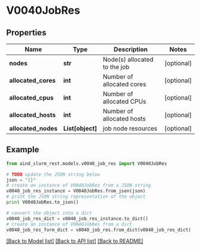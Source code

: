 # V0040JobRes


## Properties

Name | Type | Description | Notes
------------ | ------------- | ------------- | -------------
**nodes** | **str** | Node(s) allocated to the job | [optional] 
**allocated_cores** | **int** | Number of allocated cores | [optional] 
**allocated_cpus** | **int** | Number of allocated CPUs | [optional] 
**allocated_hosts** | **int** | Number of allocated hosts | [optional] 
**allocated_nodes** | **List[object]** | job node resources | [optional] 

## Example

```python
from aind_slurm_rest.models.v0040_job_res import V0040JobRes

# TODO update the JSON string below
json = "{}"
# create an instance of V0040JobRes from a JSON string
v0040_job_res_instance = V0040JobRes.from_json(json)
# print the JSON string representation of the object
print V0040JobRes.to_json()

# convert the object into a dict
v0040_job_res_dict = v0040_job_res_instance.to_dict()
# create an instance of V0040JobRes from a dict
v0040_job_res_form_dict = v0040_job_res.from_dict(v0040_job_res_dict)
```
[[Back to Model list]](../README.md#documentation-for-models) [[Back to API list]](../README.md#documentation-for-api-endpoints) [[Back to README]](../README.md)


